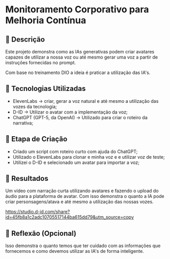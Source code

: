 # Monitoramento Corporativo para Melhoria Contínua

## 📒 Descrição

Este projeto demonstra como as IAs generativas podem criar avatares capazes de utilizar a nossa voz ou até mesmo gerar uma voz a partir de instruções fornecidas no prompt.

Com base no treinamento DIO a ideia é praticar a utilização das IA's.

## 🤖 Tecnologias Utilizadas
- ElevenLabs → criar, gerar a voz natural e até mesmo a utilização das vozes da tecnologia;
- D-ID → Utilizar o avatar com a implementação da voz;
- ChatGPT (GPT-5, da OpenAI) → Utilizado para criar o roteiro da narrativa;

## 🧐 Etapa de Criação
- Criado um script com roteiro curto com ajuda do ChatGPT;
- Utilizado o ElevenLabs para clonar e minha voz e e utilizar voz de teste;
- Utilizei o D-ID e selecionado um avatar para importar a voz;

## 🚀 Resultados
Um vídeo com narração curta utilizando avatares e fazendo o upload do áudio para a plataforma de avatar.
Com isso demonstra o quanto a IA pode criar personsagens/atava e até mesmo a utilização das nossas vozes.

https://studio.d-id.com/share?id=45fb8a1c2adc10705517144ba615dd79&utm_source=copy

## 💭 Reflexão (Opcional)
Isso demonstra o quanto temos que ter cuidado com as informações que fornecemos e como devemos utilizar as IA's de forma inteligente.

